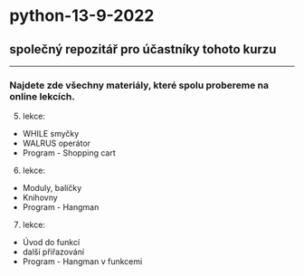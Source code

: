 # python-13-9-2022
## společný repozitář pro účastníky tohoto kurzu

---

### Najdete zde všechny materiály, které spolu probereme na online lekcích.

5. lekce:
* WHILE smyčky
* WALRUS operátor
* Program - Shopping cart

6. lekce:
* Moduly, balíčky
* Knihovny
* Program - Hangman

7. lekce:
* Úvod do funkcí
* další přiřazování
* Program - Hangman v funkcemi
